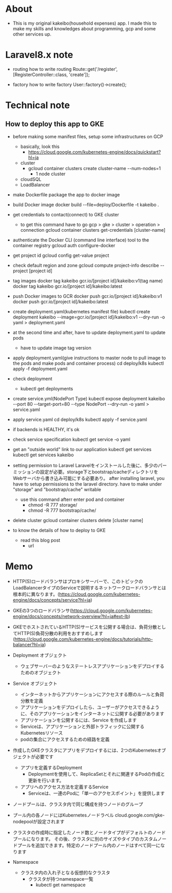 # About
- This is my original kakeibo(household expenses) app. I made this to make my skills and knowledges about programming, gcp and some other services up.


# Laravel8.x note
- routing
how to write routing
Route::get('/register', [RegisterController::class, 'create']);

- factory
how to write factory
User::factory()->create();


# Technical note

## How to deploy this app to GKE
- before making some manifest files, setup some infrastructures on GCP
    - basically, look this
        - https://cloud.google.com/kubernetes-engine/docs/quickstart?hl=ja
    - cluster
        - gcloud container clusters create cluster-name --num-nodes=1
            - 1 node cluster
    - cloudSQL
    - LoadBalancer

- make Dockerfile
package the app to docker image

- build Docker image
docker build --file=deploy/Dockerfile -t kakeibo .

- get credentials to contact(connect) to GKE cluster
    - to get this command have to go gcp > gke > cluster > operation > connection
gcloud container clusters get-credentials [cluster-name]

- authenticate the Docker CLI (command line interface) tool to the container registry
gcloud auth configure-docker

- get project id
gcloud config get-value project

- check default region and zone
gcloud compute project-info describe --project [project id]

- tag images
docker tag kakeibo gcr.io/[project id]/kakeibo:v1(tag name)
docker tag kakeibo gcr.io/[project id]/kakeibo:latest

- push Docker images to GCR
docker push gcr.io/[project id]/kakeibo:v1
docker push gcr.io/[project id]/kakeibo:latest

- create deployment.yaml(kubernetes manifest file)
kubectl create deployment kakeibo --image=gcr.io/[project id]/kakeibo:v1 --dry-run -o yaml > deployment.yaml

- at the second time and after, have to update deployment.yaml to update pods
    - have to update image tag version

- apply deployment.yaml(give instructions to master node to pull image to  the pods and make pods and container process)
cd deploy/k8s
kubectl apply -f deployment.yaml

- check deployment
    - kubectl get deployments

- create service.yml(NodePort Type)
kubectl expose deployment kakeibo --port 80 --target-port=80 --type NodePort --dry-run -o yaml > service.yaml

- apply service.yaml
cd deploy/k8s
kubectl apply -f service.yaml

- if backends is HEALTHY, it's ok

- check service specification
kubectl get service -o yaml

- get an "outside world" link to our application
kubectl get services
kubectl get services kakeibo

- setting permission to Laravel
Laravelをインストールした後に、多少のパーミッションの設定が必要。storage下とbootstrap/cacheディレクトリをWebサーバから書き込み可能にする必要あり。
after installing laravel, you have to setup permissions to the laravel directory. have to make under "storage" and "bootstrap/cache" writable
    - use this command afterr enter pod and container
        - chmod -R 777 storage/
        - chmod -R 777 bootstrap/cache/

- delete cluster
gcloud container clusters delete [cluster name]

- to know the details of how to deploy to GKE
    - read this blog post
        - url

# Memo
- HTTP(S)ロードバランサはプロキシサーバーで、このトピックの LoadBalancerタイプのServiceで説明するネットワークロードバランサとは根本的に異なります。(https://cloud.google.com/kubernetes-engine/docs/concepts/service?hl=ja)

- GKEの3つのロードバランサ(https://cloud.google.com/kubernetes-engine/docs/concepts/network-overview?hl=ja#ext-lb)

- GKEでホストされているHTTP(S)サービスを公開する場合は、負荷分散としてHTTP(S)負荷分散の利用をおすすめします(https://cloud.google.com/kubernetes-engine/docs/tutorials/http-balancer?hl=ja)

- Deployment オブジェクト
    - ウェブサーバーのようなステートレスアプリケーションをデプロイするためのオブジェクト
- Service オブジェクト
    - インターネットからアプリケーションにアクセスする際のルールと負荷分散を定義
    - アプリケーションをデプロイしたら、ユーザーがアクセスできるように、そのアプリケーションをインターネットに公開する必要があります
    - アプリケーションを公開するには、Service を作成します
    - Serviceは、アプリケーションと外部トラフィックに公開するKubernetesリソース
    - podの集合にアクセスするための経路を定義

- 作成したGKEクラスタにアプリをデプロイするには、2つのKubernetesオブジェクトが必要です
    - アプリを定義するDeployment
        - Deploymentを使用して、ReplicaSetとそれに関連するPodの作成と更新を行います。
    - アプリへのアクセス方法を定義するService
        - Serviceは、一連のPodに「単一のアクセスポイント」を提供します

- ノードプールは、クラスタ内で同じ構成を持つノードのグループ
- プール内の各ノードにはKubernetesノードラベル cloud.google.com/gke-nodepoolが設定されます
- クラスタの作成時に指定したノード数とノードタイプがデフォルトのノードプールになります。 その後、クラスタに別のサイズやタイプのカスタムノードプールを追加できます。特定のノードプール内のノードはすべて同一になります

- Namespace 
    - クラスタ内の入れ子となる仮想的なクラスタ
        - クラスタが持つnamespace一覧
            - kubectl get namespace